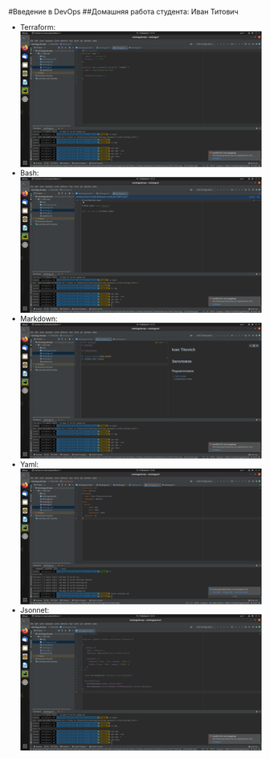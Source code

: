 #Введение в DevOps
##Домашняя работа студента: Иван Титович

   - Terraform: ![Терраформ](img/tf.png)
   - Bash: ![bahs](img/sh.png)
   - Markdown: ![markdown](img/md.png)
   - Yaml: ![Yaml](img/yaml.png)
   - Jsonnet: ![Jsonnet](img/jsonnet.png)
